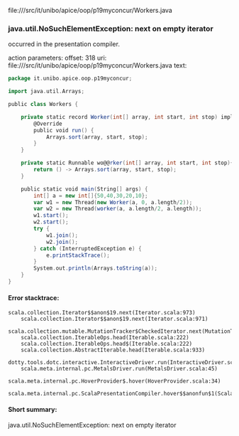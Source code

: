 file://<WORKSPACE>/src/it/unibo/apice/oop/p19myconcur/Workers.java
### java.util.NoSuchElementException: next on empty iterator

occurred in the presentation compiler.

action parameters:
offset: 318
uri: file://<WORKSPACE>/src/it/unibo/apice/oop/p19myconcur/Workers.java
text:
```scala
package it.unibo.apice.oop.p19myconcur;

import java.util.Arrays;

public class Workers {

    private static record Worker(int[] array, int start, int stop) implements Runnable {
        @Override
        public void run() {
            Arrays.sort(array, start, stop);
        }
    }

    private static Runnable wo@@rker(int[] array, int start, int stop){
        return () -> Arrays.sort(array, start, stop);
    }

    public static void main(String[] args) {
        int[] a = new int[]{50,40,30,20,10};
        var w1 = new Thread(new Worker(a, 0, a.length/2));
        var w2 = new Thread(worker(a, a.length/2, a.length));
        w1.start();
        w2.start();
        try {
            w1.join();
            w2.join();
        } catch (InterruptedException e) {
            e.printStackTrace();
        }
        System.out.println(Arrays.toString(a));        
    }
}

```



#### Error stacktrace:

```
scala.collection.Iterator$$anon$19.next(Iterator.scala:973)
	scala.collection.Iterator$$anon$19.next(Iterator.scala:971)
	scala.collection.mutable.MutationTracker$CheckedIterator.next(MutationTracker.scala:76)
	scala.collection.IterableOps.head(Iterable.scala:222)
	scala.collection.IterableOps.head$(Iterable.scala:222)
	scala.collection.AbstractIterable.head(Iterable.scala:933)
	dotty.tools.dotc.interactive.InteractiveDriver.run(InteractiveDriver.scala:168)
	scala.meta.internal.pc.MetalsDriver.run(MetalsDriver.scala:45)
	scala.meta.internal.pc.HoverProvider$.hover(HoverProvider.scala:34)
	scala.meta.internal.pc.ScalaPresentationCompiler.hover$$anonfun$1(ScalaPresentationCompiler.scala:329)
```
#### Short summary: 

java.util.NoSuchElementException: next on empty iterator
